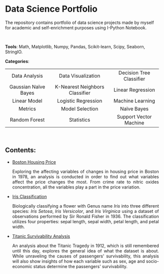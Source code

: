 # **Data Science Portfolio**

The repository contains portfolio of data science projects made by myself for academic and self-enrichment purposes using I-Python Notebook. 

<br>

**Tools**: Math, Matplotlib, Numpy, Pandas, Scikit-learn, Scipy, Seaborn, StringIO.

**Categories**: 

<link rel="stylesheet" href="stylesheet.css"></link>

<table frame=void rules=none>
    <tr>
        <td class='first' style='text-align: center'>Data Analysis</td>
        <td class='first' style='text-align: center'>Data Visualization</td>
        <td class='first' style='text-align: center'>Decision Tree Classifier</td>
    </tr>
    <tr>
        <td class='second' style='text-align: center'>Gaussian Naïve Bayes</td> 
        <td class='second' style='text-align: center'>K-Nearest Neighbors Classifier</td> 
        <td class='second' style='text-align: center'>Linear Regression</td> 
    </tr>
    <tr>
        <td class='third' style='text-align: center'>Linear Model</td>
        <td class='third' style='text-align: center'>Logistic Regression</td>
        <td class='third' style='text-align: center'>Machine Learning</td>
    </tr>
    <tr>
        <td class='fourth' style='text-align: center'>Metrics</td>
        <td class='fourth' style='text-align: center'>Model Selection</td>
        <td class='fourth' style='text-align: center'>Naïve Bayes</td>
    </tr>
    <tr>
        <td class='fifth' style='text-align: center'>Random Forest</td>
        <td class='fifth' style='text-align: center'>Statistics</td>
        <td class='fifth' style='text-align: center'>Support Vector Machine</td>
    </tr>
     </table>

<br>

## Contents:


- <a href = "https://github.com/fawiyogo001/Data-Science-Portfolio-Python/tree/master/Boston%20Housing%20Price">Boston Housing Price</a>

  <div style="text-align: justify">
      Exploring the affecting variables of changes in housing price in Boston in 1978, an analysis is conducted in order to find out what variables affect the price changes the most. From crime rate to nitric oxides concentration, all the variables play a part in the price variation. 
  </div>

- <a href = "https://github.com/fawiyogo001/Data-Science-Portfolio-Python/tree/master/Iris%20Classification">Iris Classification</a>

  <div style="text-align: justify">Biologically classifying a flower with Genus name <i>Iris</i> into three different species: <i>Iris Setosa</i>, <i>Iris Versicolor</i>, and <i>Iris Virginica</i> using a dataset of observations performed by Sir Ronald Fisher in 1936. The classification utilizes four properties: sepal length, sepal width, petal length, and petal width.
  </div>
  
- <a href = "https://github.com/fawiyogo001/Data-Science-Portfolio-Python/tree/master/Titanic%20Survivability%20Analysis">Titanic Survivability Analysis</a>

  <div style="text-align: justify"> 
      An analysis about the Titanic Tragedy in 1912, which is still remembered until this day, explores the general idea of what the dataset is about. While unraveling the causes of passengers' survivability, this analysis will also show insights of how each variable such as sex, age and socio-economic status determine the passengers' survivability. 
  </div>

<br>


